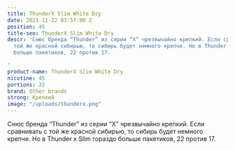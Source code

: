 ```yaml
---
title: ThunderX Slim White Dry
date: 2021-11-22 03:57:00 Z
position: 45
title-seo: ThunderX Slim White Dry
descr: 'Снюс бренда “Thunder” из серии “X” чрезвычайно крепкий. Если сравнивать с
  той же красной сибирью, то сибирь будет немного крепче. Но в Thunder x Slim гораздо
  больше пакетиков, 22 против 17.

'
product-name: ThunderX Slim White Dry
nicotine: 45
portions: 22
brand: Other brands
strong: Крепкий
image: "/uploads/thunderx.png"
---
```


Снюс бренда “Thunder” из серии “X” чрезвычайно крепкий. Если сравнивать с той же красной сибирью, то сибирь будет немного крепче. Но в Thunder x Slim гораздо больше пакетиков, 22 против 17.
